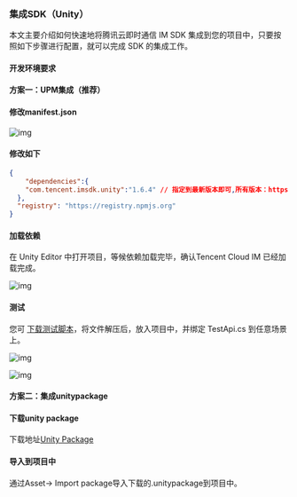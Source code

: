### 集成SDK（Unity）

本文主要介绍如何快速地将腾讯云即时通信 IM SDK 集成到您的项目中，只要按照如下步骤进行配置，就可以完成 SDK 的集成工作。

#### 开发环境要求

#### 方案一：UPM集成（推荐）

#### 修改manifest.json

![img](https://qcloudimg.tencent-cloud.cn/raw/4ea52e320700dc37770a5405ac14d1a7.jpg)

#### 修改如下

```json
{
    "dependencies":{
    "com.tencent.imsdk.unity":"1.6.4" // 指定到最新版本即可,所有版本：https://www.npmjs.com/package/com.tencent.imsdk.unity
  },
  "registry": "https://registry.npmjs.org"
}
```

#### 加载依赖

在 Unity Editor 中打开项目，等候依赖加载完毕，确认Tencent Cloud IM 已经加载完成。

![img](https://qcloudimg.tencent-cloud.cn/raw/d98dfb17bbee6c0319e370de6f2ba9dd.jpg)

#### 测试

您可 [下载测试脚本](https://imgcache.qq.com/operation/dianshi/other/Demo.1fdc6bd474aa3d12f0f3061155d4a5accdf30c7b.zip)，将文件解压后，放入项目中，并绑定 TestApi.cs 到任意场景上。

![img](https://qcloudimg.tencent-cloud.cn/raw/b4d770775523fdd76b75f1d80f07c925.jpg)

![img](https://qcloudimg.tencent-cloud.cn/raw/940da8044cd80db27d08a7b0dff45b94.png)

#### 方案二：集成unitypackage

#### 下载unity package

下载地址[Unity Package](https://comm.qq.com/im/sdk/unity_plus/im_unity_sdk_plus_v1.6.0.unitypackage)

#### 导入到项目中

通过Asset-> Import package导入下载的.unitypackage到项目中。

